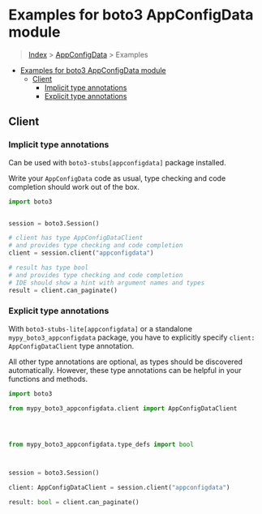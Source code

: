 <a id="examples-for-boto3-appconfigdata-module"></a>

# Examples for boto3 AppConfigData module

> [Index](../README.md) > [AppConfigData](./README.md) > Examples

- [Examples for boto3 AppConfigData module](#examples-for-boto3-appconfigdata-module)
  - [Client](#client)
    - [Implicit type annotations](#implicit-type-annotations)
    - [Explicit type annotations](#explicit-type-annotations)

<a id="client"></a>

## Client

<a id="implicit-type-annotations"></a>

### Implicit type annotations

Can be used with `boto3-stubs[appconfigdata]` package installed.

Write your `AppConfigData` code as usual, type checking and code completion
should work out of the box.

```python
import boto3


session = boto3.Session()

# client has type AppConfigDataClient
# and provides type checking and code completion
client = session.client("appconfigdata")

# result has type bool
# and provides type checking and code completion
# IDE should show a hint with argument names and types
result = client.can_paginate()
```

<a id="explicit-type-annotations"></a>

### Explicit type annotations

With `boto3-stubs-lite[appconfigdata]` or a standalone
`mypy_boto3_appconfigdata` package, you have to explicitly specify
`client: AppConfigDataClient` type annotation.

All other type annotations are optional, as types should be discovered
automatically. However, these type annotations can be helpful in your functions
and methods.

```python
import boto3

from mypy_boto3_appconfigdata.client import AppConfigDataClient




from mypy_boto3_appconfigdata.type_defs import bool



session = boto3.Session()

client: AppConfigDataClient = session.client("appconfigdata")

result: bool = client.can_paginate()
```
